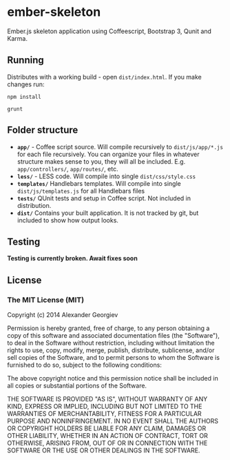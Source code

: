 ember-skeleton
==============

Ember.js skeleton application using Coffeescript, Bootstrap 3, Qunit and Karma.


## Running

Distributes with a working build - open `dist/index.html`. If you make changes run:

```
npm install 
```

```
grunt
```

## Folder structure

* **`app/`** - Coffee script source. Will compile recursively to `dist/js/app/*.js` for each file recursively. You can organize your files in whatever structure makes sense to you, they will all be included. E.g. `app/controllers/`, `app/routes/`, etc.
* **`less/`** - LESS code. Will compile into single `dist/css/style.css`
* **`templates/`** Handlebars templates. Will compile into single `dist/js/templates.js` for all Handlebars files
* **`tests/`** QUnit tests and setup in Coffee script. Not included in distribution.
* **`dist/`** Contains your built application. It is not tracked by git, but included to show how output looks.


## Testing

**Testing is currently broken. Await fixes soon**


## License

### The MIT License (MIT)

Copyright (c) 2014 Alexander Georgiev

Permission is hereby granted, free of charge, to any person obtaining a copy
of this software and associated documentation files (the "Software"), to deal
in the Software without restriction, including without limitation the rights
to use, copy, modify, merge, publish, distribute, sublicense, and/or sell
copies of the Software, and to permit persons to whom the Software is
furnished to do so, subject to the following conditions:

The above copyright notice and this permission notice shall be included in all
copies or substantial portions of the Software.

THE SOFTWARE IS PROVIDED "AS IS", WITHOUT WARRANTY OF ANY KIND, EXPRESS OR
IMPLIED, INCLUDING BUT NOT LIMITED TO THE WARRANTIES OF MERCHANTABILITY,
FITNESS FOR A PARTICULAR PURPOSE AND NONINFRINGEMENT. IN NO EVENT SHALL THE
AUTHORS OR COPYRIGHT HOLDERS BE LIABLE FOR ANY CLAIM, DAMAGES OR OTHER
LIABILITY, WHETHER IN AN ACTION OF CONTRACT, TORT OR OTHERWISE, ARISING FROM,
OUT OF OR IN CONNECTION WITH THE SOFTWARE OR THE USE OR OTHER DEALINGS IN THE
SOFTWARE.